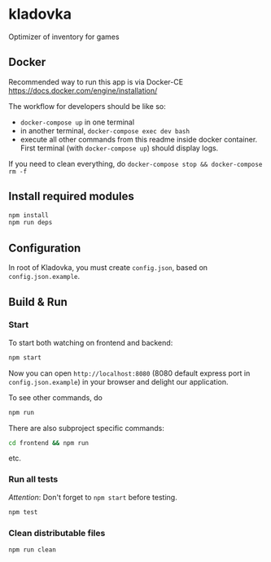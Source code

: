 # kladovka

Optimizer of inventory for games

## Docker

Recommended way to run this app is via Docker-CE
https://docs.docker.com/engine/installation/

The workflow for developers should be like so:

- `docker-compose up` in one terminal
- in another terminal, `docker-compose exec dev bash`
- execute all other commands from this readme inside docker container. First
terminal (with `docker-compose up`) should display logs.

If you need to clean everything, do `docker-compose stop && docker-compose rm -f`

## Install required modules

```bat
npm install
npm run deps
```

## Configuration

In root of Kladovka, you must create `config.json`, based on `config.json.example`.

## Build & Run

### Start

To start both watching on frontend and backend:

```bat
npm start
```

Now you can open `http://localhost:8080` (8080 default express port in
`config.json.example`) in your browser and delight our application.

To see other commands, do

```bat
npm run
```

There are also subproject specific commands:

```bat
cd frontend && npm run
```

etc.

### Run all tests

*Attention*: Don't forget to `npm start` before testing.

```bat
npm test
```

### Clean distributable files

```bat
npm run clean
```
